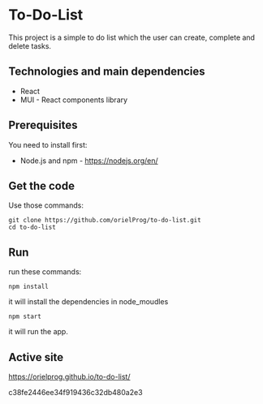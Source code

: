 # To-Do-List

This project is a simple to do list which the user can create, complete and delete tasks.

## Technologies and main dependencies

* React
* MUI - React components library

## Prerequisites

You need to install first:
* Node.js and npm - https://nodejs.org/en/

## Get the code
Use those commands:
```
git clone https://github.com/orielProg/to-do-list.git
cd to-do-list
```

## Run

run these commands:
```
npm install
```
it will install the dependencies in node_moudles
```
npm start
```
it will run the app.

## Active site

https://orielprog.github.io/to-do-list/

c38fe2446ee34f919436c32db480a2e3

